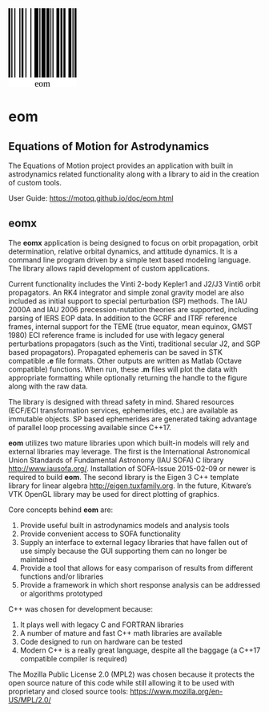 <img src="./eom_logo.svg">

eom
===

Equations of Motion for Astrodynamics
-------------------------------------

The Equations of Motion project provides an application with built in
astrodynamics related functionality along with a library to aid in the
creation of custom tools.

User Guide:  <https://motoq.github.io/doc/eom.html>

eomx
----

The **eomx** application is being designed to focus on orbit
propagation, orbit determination, relative orbital dynamics, and
attitude dynamics.  It is a command line program driven by a simple text
based modeling language.  The library allows rapid development of custom
applications.

Current functionality includes the Vinti 2-body Kepler1 and J2/J3 Vinti6
orbit propagators.  An RK4 integrator and simple zonal gravity model are
also included as initial support to special perturbation (SP) methods.
The IAU 2000A and IAU 2006 precession-nutation theories are supported,
including parsing of IERS EOP data.  In addition to the GCRF and ITRF
reference frames, internal support for the TEME (true equator, mean
equinox, GMST 1980) ECI reference frame is included for use with legacy
general perturbations propagators (such as the Vinti, traditional
secular J2, and SGP based propagators).  Propagated ephemeris can be
saved in STK compatible **.e** file formats.  Other outputs are written
as Matlab (Octave compatible) functions.  When run, these **.m** files
will plot the data with appropriate formatting while optionally
returning the handle to the figure along with the raw data.

The library is designed with thread safety in mind.  Shared resources
(ECF/ECI transformation services, ephemerides, etc.) are available as
immutable objects.  SP based ephemerides are generated taking advantage
of parallel loop processing available since C++17.

**eom** utilizes two mature libraries upon which built-in models will
rely and external libraries may leverage.  The first is the
International Astronomical Union Standards of Fundamental Astronomy (IAU
SOFA) C library <http://www.iausofa.org/>.  Installation of SOFA-Issue
2015-02-09 or newer is required to build **eom**.  The second library is
the Eigen 3 C++ template library for linear algebra
<http://eigen.tuxfamily.org>.  In the future, Kitware’s VTK OpenGL
library may be used for direct plotting of graphics.

Core concepts behind **eom** are:

1. Provide useful built in astrodynamics models and analysis tools
2. Provide convenient access to SOFA functionality
3. Supply an interface to external legacy libraries that have fallen out
   of use simply because the GUI supporting them can no longer be
   maintained
4. Provide a tool that allows for easy comparison of results from
   different functions and/or libraries
5. Provide a framework in which short response analysis can be addressed
   or algorithms prototyped

C++ was chosen for development because:

1. It plays well with legacy C and FORTRAN libraries
2. A number of mature and fast C++ math libraries are available
3. Code designed to run on hardware can be tested
4. Modern C++ is a really great language, despite all the baggage (a
   C++17 compatible compiler is required)

The Mozilla Public License 2.0 (MPL2) was chosen because it protects the
open source nature of this code while still allowing it to be used with
proprietary and closed source tools:
<https://www.mozilla.org/en-US/MPL/2.0/>


